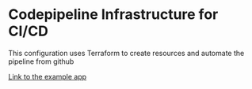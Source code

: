 # Codepipeline Infrastructure for CI/CD

This configuration uses Terraform to create resources and automate the pipeline from github

[Link to the example app](https://github.com/Wyfy0107/Codepipeline-Demo-App)
